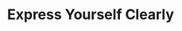 ---
inv_num: 2012-117
add_credit:
url: 2012-117-express-yourself-clearly
title: Express Yourself Clearly
year: '2012'
display_year: '2012'
medium: Walmart Polar Bear TV, USB stick, Jpeg sequence
dims: 30 x 32 x 11 inches
pitch: "​Clinton jogging on a TV which looks like apolar bear :/"
ps:
live_url:
youtube:
related_code:
subheading:
download:
commission:
related: "[4152] [2013-062] 2013-062 Express Yourself Clearly"
layout: things-i-made
---